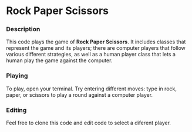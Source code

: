 # Rock Paper Scissors #
### Description ###
This code plays the game of **Rock Paper Scissors**. It includes classes that represent the game and its players; there are computer players that follow various different strategies, as well as a human player class that lets a human play the game against the computer.

### Playing ###
To play, open your terminal. Try entering different moves: type in rock, paper, or scissors to play a round against a computer player.

### Editing ###
Feel free to clone this code and edit code to select a diferent player. 


